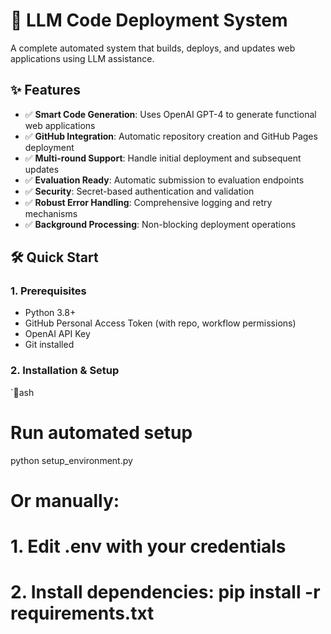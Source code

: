 ﻿# 🚀 LLM Code Deployment System

A complete automated system that builds, deploys, and updates web applications using LLM assistance.

## ✨ Features

- ✅ **Smart Code Generation**: Uses OpenAI GPT-4 to generate functional web applications
- ✅ **GitHub Integration**: Automatic repository creation and GitHub Pages deployment
- ✅ **Multi-round Support**: Handle initial deployment and subsequent updates
- ✅ **Evaluation Ready**: Automatic submission to evaluation endpoints
- ✅ **Security**: Secret-based authentication and validation
- ✅ **Robust Error Handling**: Comprehensive logging and retry mechanisms
- ✅ **Background Processing**: Non-blocking deployment operations

## 🛠️ Quick Start

### 1. Prerequisites

- Python 3.8+
- GitHub Personal Access Token (with repo, workflow permissions)
- OpenAI API Key
- Git installed

### 2. Installation & Setup

`ash
# Run automated setup
python setup_environment.py

# Or manually:
# 1. Edit .env with your credentials
# 2. Install dependencies: pip install -r requirements.txt
